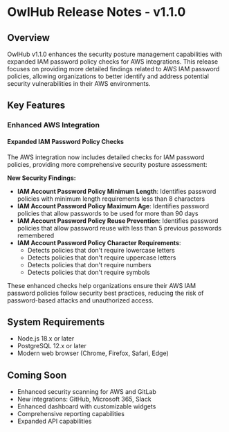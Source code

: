 # OwlHub Release Notes - v1.1.0

## Overview

OwlHub v1.1.0 enhances the security posture management capabilities with expanded IAM password policy checks for AWS integrations. This release focuses on providing more detailed findings related to AWS IAM password policies, allowing organizations to better identify and address potential security vulnerabilities in their AWS environments.

## Key Features

### Enhanced AWS Integration

#### Expanded IAM Password Policy Checks

The AWS integration now includes detailed checks for IAM password policies, providing more comprehensive security posture assessment:

**New Security Findings:**
- **IAM Account Password Policy Minimum Length**: Identifies password policies with minimum length requirements less than 8 characters
- **IAM Account Password Policy Maximum Age**: Identifies password policies that allow passwords to be used for more than 90 days
- **IAM Account Password Policy Reuse Prevention**: Identifies password policies that allow password reuse with less than 5 previous passwords remembered
- **IAM Account Password Policy Character Requirements**:
  - Detects policies that don't require lowercase letters
  - Detects policies that don't require uppercase letters
  - Detects policies that don't require numbers
  - Detects policies that don't require symbols

These enhanced checks help organizations ensure their AWS IAM password policies follow security best practices, reducing the risk of password-based attacks and unauthorized access.

## System Requirements

- Node.js 18.x or later
- PostgreSQL 12.x or later
- Modern web browser (Chrome, Firefox, Safari, Edge)

## Coming Soon

- Enhanced security scanning for AWS and GitLab
- New integrations: GitHub, Microsoft 365, Slack
- Enhanced dashboard with customizable widgets
- Comprehensive reporting capabilities
- Expanded API capabilities